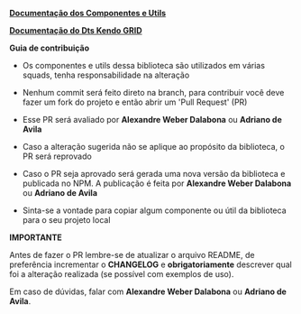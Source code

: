 [**Documentação dos Componentes e Utils**](https://github.com/ModernizaDatasul/dts-backoffice-util/tree/master/projects/dts-backoffice-util "Readme")

[**Documentação do Dts Kendo GRID**](https://github.com/ModernizaDatasul/dts-backoffice-util/blob/master/projects/dts-backoffice-kendo-grid/README.md)

**Guia de contribuição**
- Os componentes e utils dessa biblioteca são utilizados em várias squads, tenha responsabilidade na alteração

- Nenhum commit será feito direto na branch, para contribuir você deve fazer um fork do projeto e então abrir um 'Pull Request' (PR)

- Esse PR será avaliado por **Alexandre Weber Dalabona** ou **Adriano de Avila**

- Caso a alteração sugerida não se aplique ao propósito da biblioteca, o PR será reprovado

- Caso o PR seja aprovado será gerada uma nova versão da biblioteca e publicada no NPM. A publicação é feita por **Alexandre Weber Dalabona** ou **Adriano de Avila**

- Sinta-se a vontade para copiar algum componente ou útil da biblioteca para o seu projeto local

**IMPORTANTE**

Antes de fazer o PR lembre-se de atualizar o arquivo README, de preferência incrementar o **CHANGELOG** e **obrigatoriamente** descrever qual foi a alteração realizada (se possível com  exemplos de uso).


Em caso de dúvidas, falar com **Alexandre Weber Dalabona** ou **Adriano de Avila**.
